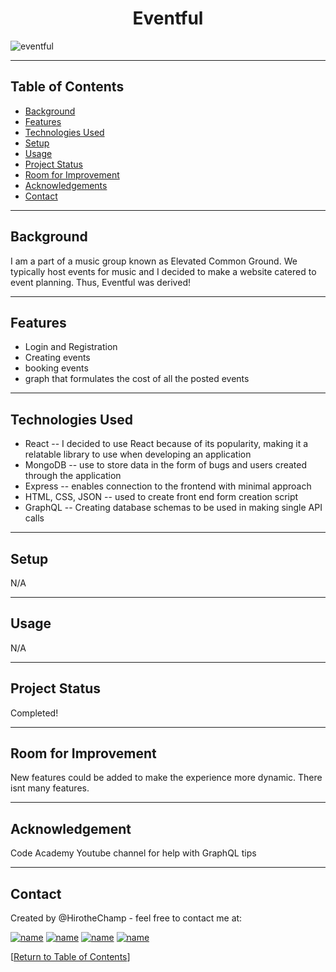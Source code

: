  <h1 align="center">Eventful</h1>


![eventful](https://user-images.githubusercontent.com/93508000/184463483-66d431b1-6c07-4b8e-b66c-160f2553aa35.JPG)

<hr></hr>




## Table of Contents
* [Background](#background)
* [Features](#features)
* [Technologies Used](#technologies-used)
* [Setup](#setup)
* [Usage](#usage)
* [Project Status](#project-status)
* [Room for Improvement](#room-for-improvement)
* [Acknowledgements](#acknowledgements)
* [Contact](#contact)

<hr></hr>

## Background

I am a part of a music group known as Elevated Common Ground. We typically host events for music and I decided to make a website catered to event planning. Thus, Eventful was derived!


<hr></hr>

## Features

* Login and Registration
* Creating events
* booking events
* graph that formulates the cost of all the posted events 

<hr></hr>

## Technologies Used

* React -- I decided to use React because of its popularity, making it a relatable library to use when developing an application
* MongoDB -- use to store data in the form of bugs and users created through the application
* Express -- enables connection to the frontend with minimal approach
* HTML, CSS, JSON -- used to create front end form creation script
* GraphQL -- Creating database schemas to be used in making single API calls



<hr></hr>





## Setup

N/A

<hr></hr>

## Usage

N/A



<hr></hr>

## Project Status

Completed!

<hr></hr>

## Room for Improvement

New features could be added to make the experience more dynamic. There isnt many features.


<hr></hr>

## Acknowledgement

Code Academy Youtube channel for help with GraphQL tips


<hr></hr>

## Contact

Created by @HirotheChamp - feel free to contact me at:

[![name](	https://img.shields.io/badge/LinkedIn-0077B5?style=for-the-badge&logo=linkedin&logoColor=white)](https://www.linkedin.com/in/kyle-hiroshi-young/)
[![name](	https://img.shields.io/badge/Facebook-1877F2?style=for-the-badge&logo=facebook&logoColor=white)](https://www.facebook.com/KyleYoungins)
[![name](	https://img.shields.io/badge/Instagram-E4405F?style=for-the-badge&logo=instagram&logoColor=white)](https://www.instagram.com/hirothechamp/)
[![name](https://img.shields.io/badge/Gmail-D14836?style=for-the-badge&logo=gmail&logoColor=white)](mailto:kyleyoungins94@gmail.com)

[[Return to Table of Contents](#Table-of-Contents)]
